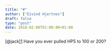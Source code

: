 ```yaml
---
title: "#"
author: ["Eivind Hjertnes"]
draft: false
type: "post"
date: 2018-02-08T01:00:00+01:00
---
```


[@jack][1](https://micro.blog/jack) Have you ever pulled HP5 to 100 or
200?
